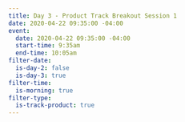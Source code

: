 ```yaml
---
title: Day 3 - Product Track Breakout Session 1
date: 2020-04-22 09:35:00 -04:00
event:
  date: 2020-04-22 09:35:00 -04:00
  start-time: 9:35am
  end-time: 10:05am
filter-date:
  is-day-2: false
  is-day-3: true
filter-time:
  is-morning: true
filter-type:
  is-track-product: true
---
```


